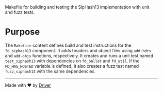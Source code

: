 <!--------------------------------------------------------------------------------->
<!-- IMPORTANT: This file is auto-generated by Driver (https://driver.ai). -------->
<!-- Manual edits may be overwritten on future commits. --------------------------->
<!--------------------------------------------------------------------------------->

Makefile for building and testing the SipHash13 implementation with unit and fuzz tests.

# Purpose
The `Makefile` content defines build and test instructions for the `fd_siphash13` component. It adds headers and object files using `add-hdrs` and `add-objs` functions, respectively. It creates and runs a unit test named `test_siphash13` with dependencies on `fd_ballet` and `fd_util`. If the `FD_HAS_HOSTED` variable is defined, it also creates a fuzz test named `fuzz_siphash13` with the same dependencies.

---
Made with ❤️ by [Driver](https://www.driver.ai/)